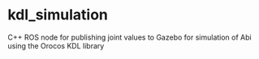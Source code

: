 # kdl_simulation
C++ ROS node for publishing joint values to Gazebo for simulation of Abi using the Orocos KDL library
